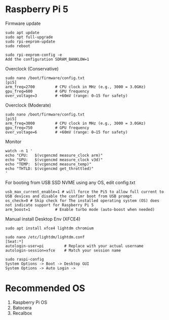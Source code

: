 # Raspberry Pi 5

Firmware update
```
sudo apt update
sudo apt full-upgrade
sudo rpi-eeprom-update
sudo reboot

sudo rpi-eeprom-config -e
Add the configuration SDRAM_BANKLOW=1
```

Overclock (Conservative)
```
sudo nano /boot/firmware/config.txt
[pi5]
arm_freq=2700         # CPU clock in MHz (e.g., 3000 = 3.0GHz)
gpu_freq=600          # GPU frequency
over_voltage=3        # +60mV (range: 0–15 for safety)
```

Overclock (Moderate)
```
sudo nano /boot/firmware/config.txt
[pi5]
arm_freq=3000         # CPU clock in MHz (e.g., 3000 = 3.0GHz)
gpu_freq=750          # GPU frequency
over_voltage=6        # +60mV (range: 0–15 for safety)
```

Monitor
```
watch -n 1 '
echo "CPU:   $(vcgencmd measure_clock arm)"
echo "GPU:   $(vcgencmd measure_clock v3d)"
echo "TEMP:  $(vcgencmd measure_temp)"
echo "THTLD: $(vcgencmd get_throttled)"
'
```

For booting from USB SSD NVME using any OS, edit config.txt
```
usb_max_current_enable=1 # will force the Pi5 to allow full current to USB devices and disable the confimr boot from USB prompt
os_check=0 # Skip check for The installed operating system (OS) does not indicate support for Raspberry Pi 5
arm_boost=1           # Enable turbo mode (auto-boost when needed)
```

Manual install Desktop Env (XFCE4)
```
sudo apt install xfce4 lightdm chromium

sudo nano /etc/lightdm/lightdm.conf
[Seat:*]
autologin-user=pi         # Replace with your actual username
autologin-session=xfce    # Match your session name

sudo raspi-config
System Options -> Boot -> Desktop GUI
System Options -> Auto Login -> 
```

# Recommended OS
1. Raspberry Pi OS
2. Batocera
3. Recalbox
